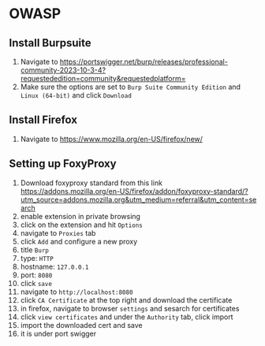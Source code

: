 # OWASP


## Install Burpsuite
1. Navigate to https://portswigger.net/burp/releases/professional-community-2023-10-3-4?requestededition=community&requestedplatform=
2. Make sure the options are set to `Burp Suite Community Edition` and `Linux (64-bit)` and click `Download`

## Install Firefox
1. Navigate to https://www.mozilla.org/en-US/firefox/new/

## Setting up FoxyProxy
1. Download foxyproxy standard from this link
https://addons.mozilla.org/en-US/firefox/addon/foxyproxy-standard/?utm_source=addons.mozilla.org&utm_medium=referral&utm_content=search
2. enable extension in private browsing
3. click on the extension and hit `Options`
4. navigate to `Proxies` tab
5. click `Add` and configure a new proxy
6. title `Burp`
7. type: `HTTP`
8. hostname: `127.0.0.1`
9. port: `8080`
10. click `save`
11. navigate to `http://localhost:8080`
12. click `CA Certificate` at the top right and download the certificate
13. in firefox, navigate to browser `settings` and sesarch for certificates
14. click `view certificates` and under the `Authority` tab, click import
15. import the downloaded cert and save
16. it is under port swigger
